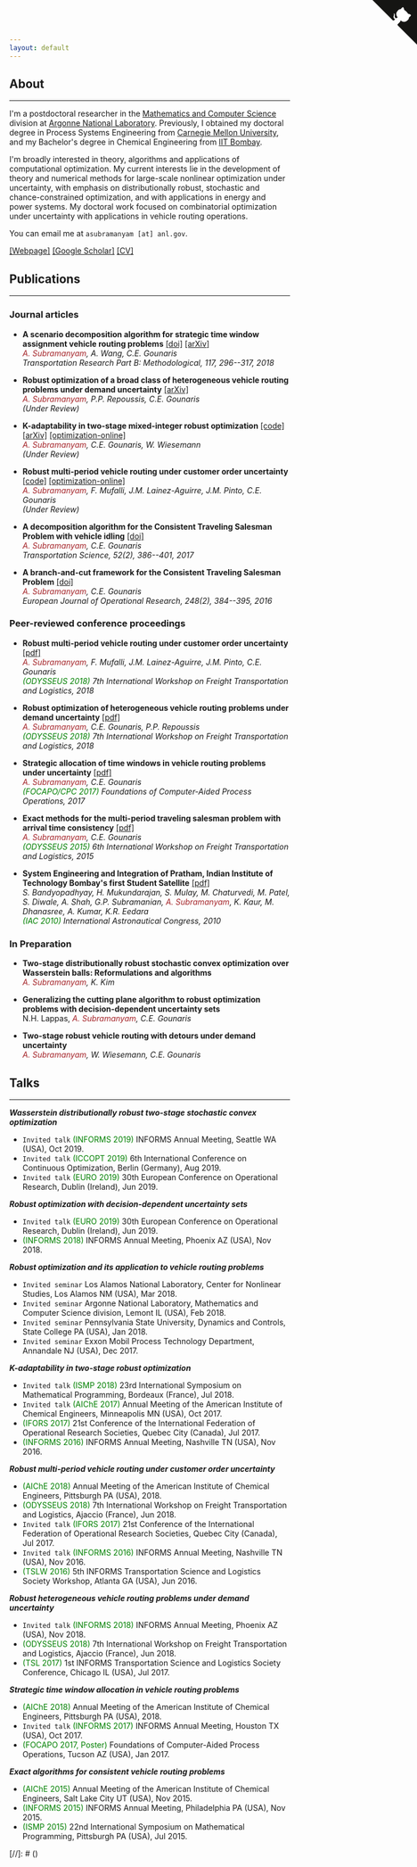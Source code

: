 ```yaml
---
layout: default
---
```


## About
---

I'm a postdoctoral researcher in the [Mathematics and Computer Science](https://www.anl.gov/mcs) division at [Argonne National Laboratory](https://www.anl.gov). Previously, I obtained my doctoral degree in Process Systems Engineering  from [Carnegie Mellon University](https://www.cmu.edu), and my Bachelor's degree in Chemical Engineering from [IIT Bombay](http://www.iitb.ac.in).

I'm broadly interested in theory, algorithms and applications of computational optimization. My current interests lie in the development of theory and numerical methods for large-scale nonlinear optimization under uncertainty, with emphasis on distributionally robust, stochastic and chance-constrained optimization, and with applications in energy and power systems. My doctoral work focused on combinatorial optimization under uncertainty with applications in vehicle routing operations.

You can email me at `asubramanyam [at] anl.gov`.

[[Webpage]](http://www.andrew.cmu.edu/user/asubram2/) [[Google Scholar]](https://scholar.google.com/citations?user=yDf5WlEAAAAJ&hl=en) [[CV]](http://www.andrew.cmu.edu/user/asubram2/cv.pdf)

## Publications
---

### Journal articles 

* **A scenario decomposition algorithm for strategic time window assignment vehicle routing problems**
[[doi]](https://doi.org/10.1016/j.trb.2018.09.008)
[[arXiv]](https://arxiv.org/abs/1806.03220)  
_<span style="color:#A5252A">A. Subramanyam</span>, A. Wang, C.E. Gounaris_  
_Transportation Research Part B: Methodological, 117, 296--317, 2018_

* **Robust optimization of a broad class of heterogeneous vehicle routing problems under demand uncertainty**
[[arXiv]](https://arxiv.org/pdf/1810.04348.pdf)  
_<span style="color:#A5252A">A. Subramanyam</span>, P.P. Repoussis, C.E. Gounaris_  
_(Under Review)_

* **K-adaptability in two-stage mixed-integer robust optimization**
[[code]](http://gounaris.cheme.cmu.edu/codes/k-adaptability/KAdaptability-code-web.zip)
[[arXiv]](https://arxiv.org/abs/1706.07097)
[[optimization-online]](http://www.optimization-online.org/DB_HTML/2017/06/6093.html)  
 _<span style="color:#A5252A">A. Subramanyam</span>, C.E. Gounaris, W. Wiesemann_  
 _(Under Review)_

* **Robust multi-period vehicle routing under customer order uncertainty**
[[code]](http://gounaris.cheme.cmu.edu/codes/mpvrp/MPVRP-code.zip)
[[optimization-online]](http://www.optimization-online.org/DB_HTML/2017/04/5947.html)  
 _<span style="color:#A5252A">A. Subramanyam</span>, F. Mufalli, J.M. Lainez-Aguirre, J.M. Pinto, C.E. Gounaris_  
 _(Under Review)_

* **A decomposition algorithm for the Consistent Traveling Salesman Problem with vehicle idling**
[[doi]](https://doi.org/10.1287/trsc.2017.0741)  
 _<span style="color:#A5252A">A. Subramanyam</span>, C.E. Gounaris_  
 _Transportation Science, 52(2), 386--401, 2017_

* **A branch-and-cut framework for the Consistent Traveling Salesman Problem**
[[doi]](https://doi.org/10.1016/j.ejor.2015.07.030)  
 _<span style="color:#A5252A">A. Subramanyam</span>, C.E. Gounaris_  
 _European Journal of Operational Research, 248(2), 384--395, 2016_

### Peer-reviewed conference proceedings

* **Robust multi-period vehicle routing under customer order uncertainty**
[[pdf]](http://convegni.unica.it/odysseus2018/files/2018/06/BookOfAbstracts2.pdf)  
_<span style="color:#A5252A">A. Subramanyam</span>, F. Mufalli, J.M. Lainez-Aguirre, J.M. Pinto, C.E. Gounaris_  
_<span style="color:green">(ODYSSEUS 2018)</span> 7th International Workshop on Freight Transportation and Logistics, 2018_

* **Robust optimization of heterogeneous vehicle routing problems under demand uncertainty**
[[pdf]](http://convegni.unica.it/odysseus2018/files/2018/06/BookOfAbstracts2.pdf)  
_<span style="color:#A5252A">A. Subramanyam</span>, C.E. Gounaris, P.P. Repoussis_  
_<span style="color:green">(ODYSSEUS 2018)</span> 7th International Workshop on Freight Transportation and Logistics, 2018_

* **Strategic allocation of time windows in vehicle routing problems under uncertainty**
[[pdf]](http://folk.ntnu.no/skoge/prost/proceedings/focapo-cpc-2017/FOCAPO-CPC%202017%20Contributed%20Papers/62_FOCAPO_Contributed.pdf)  
 _<span style="color:#A5252A">A. Subramanyam</span>, C.E. Gounaris_  
 _<span style="color:green">(FOCAPO/CPC 2017)</span> Foundations of Computer-Aided Process Operations, 2017_

* **Exact methods for the multi-period traveling salesman problem with arrival time consistency**
[[pdf]](http://homepages.laas.fr/njozefow/odysseus2015.pdf)  
 _<span style="color:#A5252A">A. Subramanyam</span>, C.E. Gounaris_  
 _<span style="color:green">(ODYSSEUS 2015)</span> 6th International Workshop on Freight Transportation and Logistics, 2015_

* **System Engineering and Integration of Pratham, Indian Institute of Technology Bombay's first Student Satellite**
[[pdf]](https://www.aero.iitb.ac.in/satlab/Pratham/otherdocs/IAC-10.B4.1.8.pdf)  
 _S. Bandyopadhyay, H. Mukundarajan, S. Mulay, M. Chaturvedi, M. Patel, S. Diwale, A. Shah, G.P. Subramanian, <span style="color:#A5252A">A. Subramanyam</span>, K. Kaur, M. Dhanasree, A. Kumar, K.R. Eedara_  
 _<span style="color:green">(IAC 2010)</span> International Astronautical Congress, 2010_

### In Preparation

* **Two-stage distributionally robust stochastic convex optimization over Wasserstein balls: Reformulations and algorithms**  
 _<span style="color:#A5252A">A. Subramanyam</span>, K. Kim_  

* **Generalizing the cutting plane algorithm to robust optimization problems with decision-dependent uncertainty sets**  
 N.H. Lappas, _<span style="color:#A5252A">A. Subramanyam</span>, C.E. Gounaris_

* **Two-stage robust vehicle routing with detours under demand uncertainty**  
 _<span style="color:#A5252A">A. Subramanyam</span>, W. Wiesemann, C.E. Gounaris_


## Talks
---

_**Wasserstein distributionally robust two-stage stochastic convex optimization**_
* `Invited talk` <span style="color:green">(INFORMS 2019)</span> INFORMS Annual Meeting, Seattle WA (USA), Oct 2019.
* `Invited talk` <span style="color:green">(ICCOPT 2019)</span> 6th International Conference on Continuous Optimization, Berlin (Germany), Aug 2019.
* `Invited talk` <span style="color:green">(EURO 2019)</span> 30th European Conference on Operational Research, Dublin (Ireland), Jun 2019.

_**Robust optimization with decision-dependent uncertainty sets**_
* `Invited talk` <span style="color:green">(EURO 2019)</span> 30th European Conference on Operational Research, Dublin (Ireland), Jun 2019.
* <span style="color:green">(INFORMS 2018)</span> INFORMS Annual Meeting, Phoenix AZ (USA), Nov 2018.

_**Robust optimization and its application to vehicle routing problems**_
* `Invited seminar` Los Alamos National Laboratory, Center for Nonlinear Studies, Los Alamos NM (USA), Mar 2018.
* `Invited seminar` Argonne National Laboratory, Mathematics and Computer Science division, Lemont IL (USA), Feb 2018.
* `Invited seminar` Pennsylvania State University, Dynamics and Controls, State College PA (USA), Jan 2018.
* `Invited seminar` Exxon Mobil Process Technology Department, Annandale NJ (USA), Dec 2017.

_**K-adaptability in two-stage robust optimization**_
* `Invited talk` <span style="color:green">(ISMP 2018)</span> 23rd International Symposium on Mathematical Programming, Bordeaux (France), Jul 2018.
* `Invited talk` <span style="color:green">(AIChE 2017)</span> Annual Meeting of the American Institute of Chemical Engineers, Minneapolis MN (USA), Oct 2017.
* <span style="color:green">(IFORS 2017)</span> 21st Conference of the International Federation of Operational Research Societies, Quebec City (Canada), Jul 2017.
* <span style="color:green">(INFORMS 2016)</span> INFORMS Annual Meeting, Nashville TN (USA), Nov 2016.

_**Robust multi-period vehicle routing under customer order uncertainty**_
* <span style="color:green">(AIChE 2018)</span> Annual Meeting of the American Institute of Chemical Engineers, Pittsburgh PA (USA), 2018.
* <span style="color:green">(ODYSSEUS 2018)</span> 7th International Workshop on Freight Transportation and Logistics, Ajaccio (France), Jun 2018.
* `Invited talk` <span style="color:green">(IFORS 2017)</span> 21st Conference of the International Federation of Operational Research Societies, Quebec City (Canada), Jul 2017.
* `Invited talk` <span style="color:green">(INFORMS 2016)</span> INFORMS Annual Meeting, Nashville TN (USA), Nov 2016.
* <span style="color:green">(TSLW 2016)</span> 5th INFORMS Transportation Science and Logistics Society Workshop, Atlanta GA (USA), Jun 2016.

_**Robust heterogeneous vehicle routing problems under demand uncertainty**_
* `Invited talk` <span style="color:green">(INFORMS 2018)</span> INFORMS Annual Meeting, Phoenix AZ (USA), Nov 2018.
* <span style="color:green">(ODYSSEUS 2018)</span> 7th International Workshop on Freight Transportation and Logistics, Ajaccio (France), Jun 2018.
* <span style="color:green">(TSL 2017)</span> 1st INFORMS Transportation Science and Logistics Society Conference, Chicago IL (USA), Jul 2017.

_**Strategic time window allocation in vehicle routing problems**_
* <span style="color:green">(AIChE 2018)</span> Annual Meeting of the American Institute of Chemical Engineers, Pittsburgh PA (USA), 2018.
* `Invited talk` <span style="color:green">(INFORMS 2017)</span> INFORMS Annual Meeting, Houston TX (USA), Oct 2017.
* <span style="color:green">(FOCAPO 2017, Poster)</span> Foundations of Computer-Aided Process Operations, Tucson AZ (USA), Jan 2017.

_**Exact algorithms for consistent vehicle routing problems**_
* <span style="color:green">(AIChE 2015)</span> Annual Meeting of the American Institute of Chemical Engineers, Salt Lake City UT (USA), Nov 2015.
* <span style="color:green">(INFORMS 2015)</span> INFORMS Annual Meeting, Philadelphia PA (USA), Nov 2015.
* <span style="color:green">(ISMP 2015)</span> 22nd International Symposium on Mathematical Programming, Pittsburgh PA (USA), Jul 2015.


[//]: # (<a href="https://github.com/chibicode/solo" class="github-corner"><svg width="80" height="80" viewBox="0 0 250 250" style="fill:#151513; color:#fff; position: absolute; top: 0; border: 0; right: 0;"><path d="M0,0 L115,115 L130,115 L142,142 L250,250 L250,0 Z"></path><path d="M128.3,109.0 C113.8,99.7 119.0,89.6 119.0,89.6 C122.0,82.7 120.5,78.6 120.5,78.6 C119.2,72.0 123.4,76.3 123.4,76.3 C127.3,80.9 125.5,87.3 125.5,87.3 C122.9,97.6 130.6,101.9 134.4,103.2" fill="currentColor" style="transform-origin: 130px 106px;" class="octo-arm"></path><path d="M115.0,115.0 C114.9,115.1 118.7,116.5 119.8,115.4 L133.7,101.6 C136.9,99.2 139.9,98.4 142.2,98.6 C133.8,88.0 127.5,74.4 143.8,58.0 C148.5,53.4 154.0,51.2 159.7,51.0 C160.3,49.4 163.2,43.6 171.4,40.1 C171.4,40.1 176.1,42.5 178.8,56.2 C183.1,58.6 187.2,61.8 190.9,65.4 C194.5,69.0 197.7,73.2 200.1,77.6 C213.8,80.2 216.3,84.9 216.3,84.9 C212.7,93.1 206.9,96.0 205.4,96.6 C205.1,102.4 203.0,107.8 198.3,112.5 C181.9,128.9 168.3,122.5 157.7,114.1 C157.9,116.9 156.7,120.9 152.7,124.9 L141.0,136.5 C139.8,137.7 141.6,141.9 141.8,141.8 Z" fill="currentColor" class="octo-body"></path></svg></a><style>.github-corner:hover .octo-arm{animation:octocat-wave 560ms ease-in-out}@keyframes octocat-wave{0%,100%{transform:rotate(0)}20%,60%{transform:rotate(-25deg)}40%,80%{transform:rotate(10deg)}}@media (max-width:500px){.github-corner:hover .octo-arm{animation:none}.github-corner .octo-arm{animation:octocat-wave 560ms ease-in-out}}</style>)
